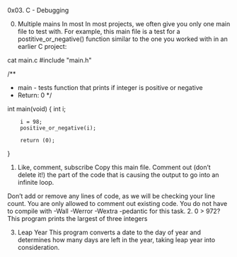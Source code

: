 0x03. C - Debugging

0. Multiple mains
In most In most projects, we often give you only one main file to test with. For example, this main file is a test for a postitive_or_negative() function similar to the one you worked with in an earlier C project:

cat main.c
#include "main.h"

/**
* main - tests function that prints if integer is positive or negative
* Return: 0
*/

int main(void)
{
        int i;

        i = 98;
        positive_or_negative(i);

        return (0);
}

1. Like, comment, subscribe
Copy this main file. Comment out (don’t delete it!) the part of the code that is causing the output to go into an infinite loop.

Don’t add or remove any lines of code, as we will be checking your line count. You are only allowed to comment out existing code.
You do not have to compile with -Wall -Werror -Wextra -pedantic for this task.
2. 0 > 972?
This program prints the largest of three integers

3. Leap Year
This program converts a date to the day of year and determines how many days are left in the year, taking leap year into consideration.
